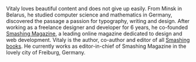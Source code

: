 Vitaly loves beautiful content and does not give up easily. From Minsk in Belarus, he studied computer science and mathematics in Germany, discovered the passage a passion for typography, writing and design. After working as a freelance designer and developer for 6 years, he co-founded <a href="http://smashingmagazine.com/" target="_blank" rel="noopener">Smashing Magazine</a>, a leading online magazine dedicated to design and web development. Vitaly is the author, co-author and editor of all <a href="https://shop.smashingmagazine.com" target="_blank" rel="noopener">Smashing books</a>. He currently works as editor-in-chief of Smashing Magazine in the lovely city of Freiburg, Germany.